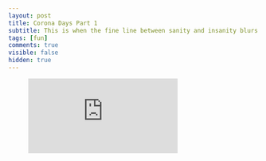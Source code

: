 ```yaml
---
layout: post
title: Corona Days Part 1
subtitle: This is when the fine line between sanity and insanity blurs
tags: [fun]
comments: true
visible: false
hidden: true
---
```



<!-- blank line -->
<figure class="video_container">
<iframe src="https://www.youtube.com/embed/uq2s69A77vk" frameborder="0" allowfullscreen="true"> </iframe>
</figure>
<!-- blank line -->



